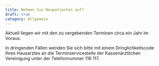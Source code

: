 ```yaml
---
title: Nehmen Sie Neupatienten auf?
draft: true
category: Allgemein
---
```

Aktuell liegen wir mit den zu vergebenden Terminen circa ein Jahr im Voraus. 

In dringenden Fällen wenden Sie sich bitte mit einem Dringlichkeitscode Ihres Hausarztes an die Terminservicestelle der Kassenärztlichen Vereinigung unter der Telefonnummer 116 117.
